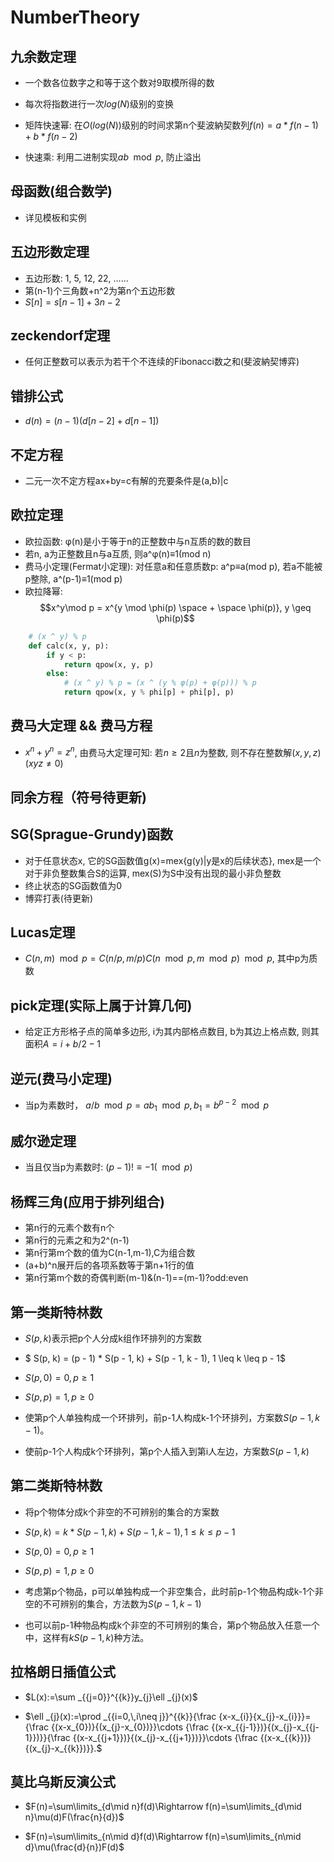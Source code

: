 # NumberTheory

## 九余数定理

* 一个数各位数字之和等于这个数对9取模所得的数

* 每次将指数进行一次$log(N)$级别的变换
* 矩阵快速幂: 在$O(log(N))$级别的时间求第n个斐波納契数列$f(n)=a*f(n-1)+b*f(n-2)$
* 快速乘: 利用二进制实现$ab \mod p$, 防止溢出

## 母函数(组合数学)

* 详见模板和实例

## 五边形数定理

* 五边形数: 1, 5, 12, 22, ……
* 第(n-1)个三角数+n^2为第n个五边形数
* $S[n] = s[n-1]+3n-2$

## zeckendorf定理

* 任何正整数可以表示为若干个不连续的Fibonacci数之和(斐波納契博弈)

## 错排公式

* $d(n) = (n - 1)(d[n-2] + d[n-1])$

## 不定方程

* 二元一次不定方程ax+by=c有解的充要条件是(a,b)|c

## 欧拉定理

* 欧拉函数: φ(n)是小于等于n的正整数中与n互质的数的数目
* 若n, a为正整数且n与a互质, 则a^φ(n)≡1(mod n)
* 费马小定理(Fermat小定理): 对任意a和任意质数p: a^p≡a(mod p), 若a不能被p整除, a^(p-1)≡1(mod p)
* 欧拉降幂: $$x^y\mod p = x^{y \mod \phi(p) \space + \space \phi(p)}, y \geq \phi(p)$$

```py
    # (x ^ y) % p
    def calc(x, y, p):
        if y < p:
            return qpow(x, y, p)
        else:
            # (x ^ y) % p = (x ^ (y % φ(p) + φ(p))) % p
            return qpow(x, y % phi[p] + phi[p], p)
```

## 费马大定理 && 费马方程

* $x^n + y^n = z^n$, 由费马大定理可知: 若$n≥2$且$n$为整数, 则不存在整数解$(x,y,z)(xyz≠0)$

## 同余方程（符号待更新)

## SG(Sprague-Grundy)函数

* 对于任意状态x, 它的SG函数值g(x)=mex{g(y)|y是x的后续状态}, mex是一个对于非负整数集合S的运算, mex(S)为S中没有出现的最小非负整数
* 终止状态的SG函数值为0
* 博弈打表(待更新)

## Lucas定理

* $C(n, m) \mod p = C(n / p, m / p) C(n \mod p, m \mod p) \mod p$, 其中p为质数

## pick定理(实际上属于计算几何)

* 给定正方形格子点的简单多边形, i为其内部格点数目, b为其边上格点数, 则其面积$A=i+b/2-1$

## 逆元(费马小定理)

* 当p为素数时， $a / b \mod p = ab_1 \mod p,  b_1 = b ^ {p - 2} \mod p$

## 威尔逊定理

* 当且仅当p为素数时: $(p-1)!≡-1(\mod p)$

## 杨辉三角(应用于排列组合)

* 第n行的元素个数有n个
* 第n行的元素之和为2^(n-1)
* 第n行第m个数的值为C(n-1,m-1),C为组合数
* (a+b)^n展开后的各项系数等于第n+1行的值
* 第n行第m个数的奇偶判断(m-1)&(n-1)==(m-1)?odd:even

## 第一类斯特林数

* $S(p, k)$表示把p个人分成k组作环排列的方案数

* $ S(p, k) = (p - 1) * S(p - 1, k) + S(p - 1, k - 1), 1 \leq k \leq p - 1$

* $S(p,0)=0, p\geq1$

* $S(p,p)=1, p\geq0$

* 使第p个人单独构成一个环排列，前p-1人构成k-1个环排列，方案数$S(p-1,k-1)$。

* 使前p-1个人构成k个环排列，第p个人插入到第i人左边，方案数$S(p-1, k)$

## 第二类斯特林数

* 将p个物体分成k个非空的不可辨别的集合的方案数

* $S(p, k) = k * S(p-1, k) + S(p-1, k-1), 1 \leq k \leq p - 1$

* $S(p,0)=0, p\geq1$

* $S(p,p)=1, p\geq0$

* 考虑第p个物品，p可以单独构成一个非空集合，此时前p-1个物品构成k-1个非空的不可辨别的集合，方法数为$S(p-1,k-1)$

* 也可以前p-1种物品构成k个非空的不可辨别的集合，第p个物品放入任意一个中，这样有$kS(p-1,k)$种方法。

## 拉格朗日插值公式

* $L(x):=\sum _{{j=0}}^{{k}}y_{j}\ell _{j}(x)$

* $\ell _{j}(x):=\prod _{{i=0,\,i\neq j}}^{{k}}{\frac  {x-x_{i}}{x_{j}-x_{i}}}={\frac  {(x-x_{0})}{(x_{j}-x_{0})}}\cdots {\frac  {(x-x_{{j-1}})}{(x_{j}-x_{{j-1}})}}{\frac  {(x-x_{{j+1}})}{(x_{j}-x_{{j+1}})}}\cdots {\frac  {(x-x_{{k}})}{(x_{j}-x_{{k}})}}.$

## 莫比乌斯反演公式

* $F(n)=\sum\limits_{d\mid n}f(d)\Rightarrow f(n)=\sum\limits_{d\mid n}\mu(d)F(\frac{n}{d})$

* $F(n)=\sum\limits_{n\mid d}f(d)\Rightarrow f(n)=\sum\limits_{n\mid d}\mu(\frac{d}{n})F(d)$
